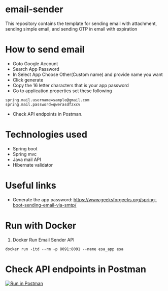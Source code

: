 # email-sender
This repository contains the template for sending email with attachment, sending simple email, and sending OTP in email with expiration

# How to send email
 - Goto Google Account 
 - Search App Password
 - In Select App Choose Other(Custom name) and provide name you want
 - Click generate 
 - Copy the 16 letter characters that is your app password
 - Go to application.properties set these following
 ```
 spring.mail.username=sample@gmail.com  
 spring.mail.password=qwerasdfzxcv
 ```
 - Check API endpoints in Postman.

# Technologies used
  - Spring boot
  - Spring mvc
  - Java mail API
  - Hibernate validator

# Useful links
 - Generate the app password: https://www.geeksforgeeks.org/spring-boot-sending-email-via-smtp/

# Run with Docker
1. Docker Run Email Sender API
```
docker run -itd --rm -p 8091:8091 --name esa_app esa
```

# Check API endpoints in Postman
[![Run in Postman](https://run.pstmn.io/button.svg)](https://app.getpostman.com/run-collection/26932885-7fc11acb-7833-4ce0-a5eb-f899f0d44026?action=collection%2Ffork&source=rip_markdown&collection-url=entityId%3D26932885-7fc11acb-7833-4ce0-a5eb-f899f0d44026%26entityType%3Dcollection%26workspaceId%3D638a4bab-020e-48f2-950a-f85be75bbe0c)
